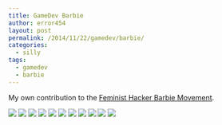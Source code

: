 ```yaml
---
title: GameDev Barbie
author: error454
layout: post
permalink: /2014/11/22/gamedev/barbie/
categories:
  - silly
tags:
  - gamedev
  - barbie
---
```


My own contribution to the [Feminist Hacker Barbie Movement](http://www.theverge.com/2014/11/19/7245461/feminist-barbie-hacker-engineer-fix?imm_mid=0c7855&cmp=em-prog-na-na-newsltr_20141122).

<img src='{{ site.url }}/assets/uploads/2014/11/GameDevBarbie1.png'>
<!--more-->
<img src='{{ site.url }}/assets/uploads/2014/11/GameDevBarbie2.png'>
<img src='{{ site.url }}/assets/uploads/2014/11/GameDevBarbie3.png'>
<img src='{{ site.url }}/assets/uploads/2014/11/GameDevBarbie4.png'>
<img src='{{ site.url }}/assets/uploads/2014/11/GameDevBarbie5.png'>
<img src='{{ site.url }}/assets/uploads/2014/11/GameDevBarbie6.png'>
<img src='{{ site.url }}/assets/uploads/2014/11/GameDevBarbie7.png'>
<img src='{{ site.url }}/assets/uploads/2014/11/GameDevBarbie8.png'>
<img src='{{ site.url }}/assets/uploads/2014/11/GameDevBarbie9.png'>
<img src='{{ site.url }}/assets/uploads/2014/11/GameDevBarbie10.png'>
<img src='{{ site.url }}/assets/uploads/2014/11/GameDevBarbie11.png'>
